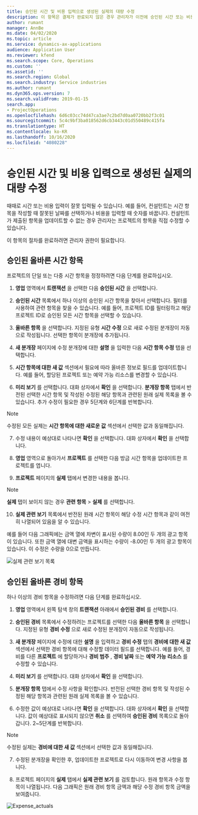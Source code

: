 ```yaml
---
title: 승인된 시간 및 비용 입력으로 생성된 실제의 대량 수정
description: 이 항목은 결제가 완료되지 않은 경우 관리자가 이전에 승인된 시간 또는 비용 항목을 단일 또는 대량으로 수정하는 방법을 설명합니다.
author: rumant
manager: AnnBe
ms.date: 04/02/2020
ms.topic: article
ms.service: dynamics-ax-applications
audience: Application User
ms.reviewer: kfend
ms.search.scope: Core, Operations
ms.custom: ''
ms.assetid: ''
ms.search.region: Global
ms.search.industry: Service industries
ms.author: rumant
ms.dyn365.ops.version: 7
ms.search.validFrom: 2019-01-15
search.app:
- ProjectOperations
ms.openlocfilehash: 6d6c03cc74d47ca3ae7c2bd7d0aa0720bb2f3c01
ms.sourcegitcommit: 5c4c9bf3ba018562d6cb3443c01d550489c415fa
ms.translationtype: HT
ms.contentlocale: ko-KR
ms.lasthandoff: 10/16/2020
ms.locfileid: "4080228"
---
```

# <a name="bulk-corrections-of-actuals-created-by-approved-time-and-expense-entries"></a>승인된 시간 및 비용 입력으로 생성된 실제의 대량 수정

때때로 시간 또는 비용 입력이 잘못 입력될 수 있습니다. 예를 들어, 컨설턴트는 시간 항목을 작성할 때 잘못된 날짜를 선택하거나 비용을 입력할 때 숫자를 바꿉니다. 컨설턴트가 제출된 항목을 업데이트할 수 없는 경우 관리자는 프로젝트의 항목을 직접 수정할 수 있습니다.

이 항목의 절차를 완료하려면 관리자 권한이 필요합니다.

## <a name="correct-approved-time-entries"></a>승인된 올바른 시간 항목     

프로젝트의 단일 또는 다중 시간 항목을 정정하려면 다음 단계를 완료하십시오.

1. **영업** 영역에서 **트랜잭션** 을 선택한 다음 **승인된 시간** 을 선택합니다. 

2. **승인된 시간** 목록에서 하나 이상의 승인된 시간 항목을 찾아서 선택합니다. 필터를 사용하여 관련 항목을 찾을 수 있습니다. 예를 들어, 프로젝트 ID를 필터링하고 해당 프로젝트 ID로 승인된 모든 시간 항목을 선택할 수 있습니다.

3. **올바른 항목** 을 선택합니다. 지정된 유형 **시간 수정** 으로 새로 수정된 분개장이 자동으로 작성됩니다. 선택한 항목이 분개장에 추가됩니다. 

4. **새 분개장** 페이지에 수정 분개장에 대한 **설명** 을 입력한 다음 **시간 항목 수정** 탭을 선택합니다.  
5. **시간 항목에 대한 새 값** 섹션에서 필요에 따라 올바른 정보로 필드를 업데이트합니다. 예를 들어, 할당된 프로젝트 또는 예약 가능 리소스를 변경할 수 있습니다.

6. **미리 보기** 를 선택합니다. 대화 상자에서 **확인** 을 선택합니다. **분개장 항목** 탭에서 반전된 선택한 시간 항목 및 작성된 수정된 해당 항목과 관련된 원래 실제 목록을 볼 수 있습니다. 추가 수정이 필요한 경우 5단계와 6단계를 반복합니다. 

> [!NOTE]
> 수정된 모든 실제는 **시간 항목에 대한 새로운 값** 섹션에서 선택한 값과 동일해집니다.

7. 수정 내용이 예상대로 나타나면 **확인** 을 선택합니다. 대화 상자에서 **확인** 을 선택합니다.

8. **영업** 영역으로 돌아가서 **프로젝트** 를 선택한 다음 방금 시간 항목을 업데이트한 프로젝트를 엽니다. 

9. **프로젝트** 페이지의 **실제** 탭에서 변경한 내용을 봅니다. 

> [!NOTE]
> **실제** 탭이 보이지 않는 경우 **관련 항목** > **실제** 를 선택합니다.  

10. **실제 관련 보기** 목록에서 반전된 원래 시간 항목이 해당 수정 시간 항목과 같이 여전히 나열되어 있음을 알 수 있습니다. 

예를 들어 다음 그래픽에는 금액 열에 차변이 표시된 수량이 8.00인 두 개의 광고 항목이 있습니다. 또한 금액 열에 대변 금액을 표시하는 수량이 -8.00인 두 개의 광고 항목이 있습니다. 이 수정은 수량을 0으로 만듭니다.

![실제 관련 보기 목록](https://github.com/MicrosoftDocs/dynamics-365-customer-engagement-pr/blob/bulk-corrections-actuals-created-by-approved-time-expense-entries.md/time-actuals.png)
 
## <a name="correct-approved-expense-entries"></a>승인된 올바른 경비 항목

하나 이상의 경비 항목을 수정하려면 다음 단계를 완료하십시오. 

1. **영업** 영역에서 왼쪽 탐색 창의 **트랜잭션** 아래에서 **승인된 경비** 를 선택합니다.

2. **승인된 경비** 목록에서 수정하려는 프로젝트를 선택한 다음 **올바른 항목** 을 선택합니다. 지정된 유형 **경비 수정** 으로 새로 수정된 분개장이 자동으로 작성됩니다. 

3. **새 분개장** 페이지에 수정에 대한 **설명** 을 입력하고 **경비 수정** 탭의 **경비에 대한 새 값** 섹션에서 선택한 경비 항목에 대해 수정할 데이터 필드를 선택합니다. 예를 들어, 경비를 다른 **프로젝트** 에 할당하거나 **경비 범주** , **경비 날짜** 또는 **예약 가능 리소스** 를 수정할 수 있습니다.

4. **미리 보기** 를 선택합니다. 대화 상자에서 **확인** 을 선택합니다. 

5. **분개장 항목** 탭에서 수정 사항을 확인합니다. 반전된 선택한 경비 항목 및 작성된 수정된 해당 항목과 관련된 원래 실제 목록을 볼 수 있습니다.

6. 수정한 값이 예상대로 나타나면 **확인** 을 선택합니다. 대화 상자에서 **확인** 을 선택합니다. 값이 예상대로 표시되지 않으면 **취소** 를 선택하여 **승인된 경비** 목록으로 돌아갑니다. 2~5단계를 반복합니다. 

> [!NOTE]
> 수정된 실제는 **경비에 대한 새 값** 섹션에서 선택한 값과 동일해집니다.

7. 수정된 분개장을 확인한 후, 업데이트한 프로젝트로 다시 이동하여 변경 사항을 봅니다.  

8. 프로젝트 페이지의 **실제** 탭에서 **실제 관련 보기** 를 검토합니다. 원래 항목과 수정 항목이 나열됩니다. 다음 그래픽은 원래 경비 항목 금액과 해당 수정 경비 항목 금액을 보여줍니다. 

![Expense_actuals](https://user-images.githubusercontent.com/60806505/77122219-4cd52900-69fa-11ea-8349-ccd2ffebf640.png)
